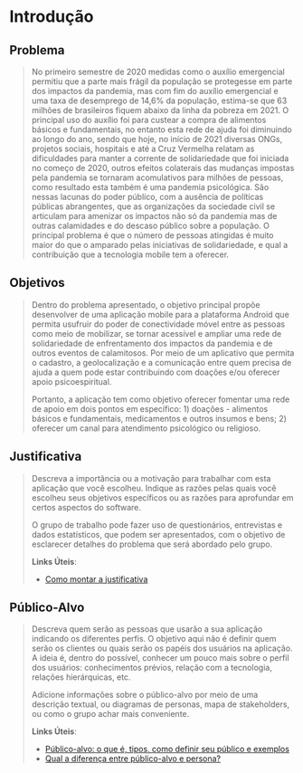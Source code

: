 # Introdução

## Problema
> No primeiro semestre de 2020 medidas como o auxílio emergencial permitiu que a parte mais 
> frágil da população se protegesse em parte dos impactos da pandemia, mas com fim do auxílio 
> emergencial e uma taxa de desemprego de 14,6% da população, estima-se que 63 milhões de 
> brasileiros fiquem abaixo da linha da pobreza em 2021. 
> O principal uso do auxílio foi para custear a compra de alimentos básicos e fundamentais, 
> no entanto esta rede de ajuda foi diminuindo ao longo do ano, sendo que hoje, no início de 2021 
> diversas ONGs, projetos sociais, hospitais e até a Cruz Vermelha relatam as dificuldades para 
> manter a corrente de solidariedade que foi iniciada no começo de 2020, outros efeitos colaterais 
> das mudanças impostas pela pandemia se tornaram acomulativos para milhões de pessoas, como 
> resultado esta também é uma pandemia psicológica.
> São nessas lacunas do poder público, com a ausência de políticas públicas abrangentes, que as 
> organizações da sociedade civil se articulam para amenizar os impactos não só da pandemia mas de 
> outras calamidades e do descaso público sobre a população. O principal problema é que o número de 
> pessoas atingidas é muito maior do que o amparado pelas iniciativas de solidariedade, e qual a 
> contribuição que a tecnologia mobile tem a oferecer.

## Objetivos

> Dentro do problema apresentado, o objetivo principal propõe desenvolver de uma aplicação 
> mobile para a plataforma Android que permita usufruir do poder de conectividade móvel entre 
> as pessoas como meio de mobilizar, se tornar acessível e ampliar uma rede de solidariedade de 
> enfrentamento dos impactos da pandemia e de outros eventos de calamitosos. Por meio de um 
> aplicativo que permita o cadastro, a geolocalização e a comunicação entre quem precisa de 
> ajuda a quem pode estar contribuindo com doações e/ou oferecer apoio psicoespiritual.
> 
> Portanto, a aplicação tem como objetivo oferecer fomentar uma rede de apoio em dois pontos 
> em específico: 1) doações - alimentos básicos e fundamentais, medicamentos e outros insumos 
> e bens; 2) oferecer um canal para atendimento psicológico ou religioso.

## Justificativa

> Descreva a importância ou a motivação para trabalhar com esta aplicação
> que você escolheu. Indique as razões pelas quais você escolheu seus
> objetivos específicos ou as razões para aprofundar em certos aspectos
> do software.
> 
> O grupo de trabalho pode fazer uso de questionários, entrevistas e
> dados estatísticos, que podem ser apresentados, com o objetivo de
> esclarecer detalhes do problema que será abordado pelo grupo.
>
> **Links Úteis**:
> - [Como montar a justificativa](https://guiadamonografia.com.br/como-montar-justificativa-do-tcc/)

## Público-Alvo

> Descreva quem serão as pessoas que usarão a sua aplicação indicando os
> diferentes perfis. O objetivo aqui não é definir quem serão os
> clientes ou quais serão os papéis dos usuários na aplicação. A ideia
> é, dentro do possível, conhecer um pouco mais sobre o perfil dos
> usuários: conhecimentos prévios, relação com a tecnologia, relações
> hierárquicas, etc.
>
> Adicione informações sobre o público-alvo por meio de uma descrição
> textual, ou diagramas de personas, mapa de stakeholders, ou como o
> grupo achar mais conveniente.
> 
> **Links Úteis**:
> - [Público-alvo: o que é, tipos, como definir seu público e exemplos](https://klickpages.com.br/blog/publico-alvo-o-que-e/)
> - [Qual a diferença entre público-alvo e persona?](https://rockcontent.com/blog/diferenca-publico-alvo-e-persona/)
 
